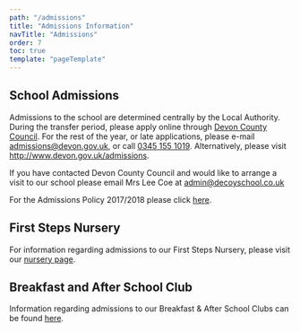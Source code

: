 ```yaml
---
path: "/admissions"
title: "Admissions Information"
navTitle: "Admissions"
order: 7
toc: true
template: "pageTemplate"
---
```


## School Admissions

Admissions to the school are determined centrally by the Local Authority. During the transfer period, please apply online through [Devon County Council][1]. For the rest of the year, or late applications, please e-mail <a href="mailto:admissions@devon.gov.uk">admissions@devon.gov.uk</a>, or call <a href="tel:+44345 155 1019">0345 155 1019</a>. Alternatively, please visit http://www.devon.gov.uk/admissions.

If you have contacted Devon County Council and would like to arrange a visit to our school please email Mrs Lee Coe at <a href="mailto:admin@decoyschool.co.uk">admin@decoyschool.co.uk</a>

For the Admissions Policy 2017/2018 please click [here][5].

## First Steps Nursery
For information regarding admissions to our First Steps Nursery, please visit our [nursery page][2].

## Breakfast and After School Club

Information regarding admissions to our Breakfast & After School Clubs can be found [here][3].

[1]: http://www.devon.gov.uk/admissionsonline
[2]: /nursery
[3]: /extended-schools
[5]: https://drive.google.com/file/d/0B76W__U5CTntVWlURk51SEpkWHc/view?usp=sharing